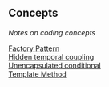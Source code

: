 ## Concepts   
*Notes on coding concepts* 

[Factory Pattern](https://github.com/seblexis/learning/blob/master/concepts/factory_pattern.md)  
[Hidden temporal coupling](https://github.com/seblexis/learning/blob/master/clean_code/chapter15.md#hidden-temporal-coupling)  
[Unencapsulated conditional](https://github.com/seblexis/learning/blob/master/clean_code/chapter15.md#unencapsulated-conditional)  
[Template Method](https://github.com/seblexis/learning/blob/master/clean_code/chapter12.md#template-method-p-174)
